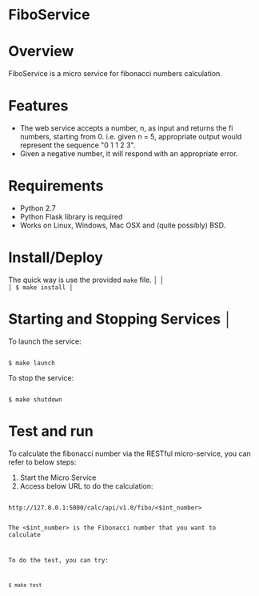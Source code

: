 # FiboService


Overview
========

FiboService is a micro service for fibonacci numbers calculation.


Features
========

* The web service accepts a number, n, as input and returns the fi numbers, starting from 0. i.e. given n = 5, appropriate output would represent the sequence "0 1 1 2 3".
* Given a negative number, it will respond with an appropriate error.


Requirements
============

* Python 2.7
* Python Flask library is required
* Works on Linux, Windows, Mac OSX and (quite possibly) BSD.


Install/Deploy
===============

The quick way is use the provided `make` file.                                                         │
                                                                                                       │
<code>                                                                                                 │
$ make install                                                                                         │
</code>


Starting and Stopping Services                                                                         │
==============================

To launch the service:

<code>
$ make launch
</code>

To stop the service:

<code>
$ make shutdown
</code>


Test and run
=============

To calculate the fibonacci number via the RESTful micro-service, you can refer to below steps:

1. Start the Micro Service
2. Access below URL to do the calculation:
<code>
http://127.0.0.1:5000/calc/api/v1.0/fibo/<$int_number>

The <$int_number> is the Fibonacci number that you want to calculate

To do the test, you can try:

<code>
$ make test
</code>
